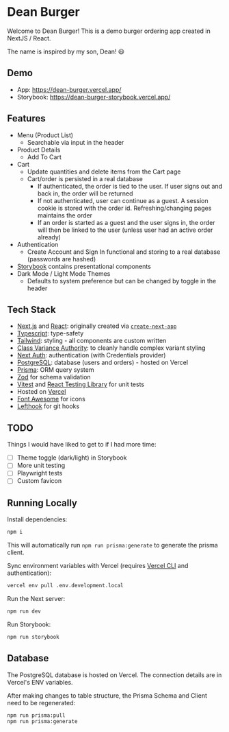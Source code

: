 # Dean Burger

Welcome to Dean Burger! This is a demo burger ordering app created in NextJS / React.

The name is inspired by my son, Dean! :smiley:

## Demo

- App: https://dean-burger.vercel.app/
- Storybook: https://dean-burger-storybook.vercel.app/

## Features

- Menu (Product List)
  - Searchable via input in the header
- Product Details
  - Add To Cart
- Cart
  - Update quantities and delete items from the Cart page
  - Cart/order is persisted in a real database
    - If authenticated, the order is tied to the user. If user signs out and back in, 
    the order will be returned
    - If not authenticated, user can continue as a guest. A session cookie is stored
    with the order id. Refreshing/changing pages maintains the order
    - If an order is started as a guest and the user signs in, the order will then be 
    linked to the user (unless user had an active order already)
- Authentication
    - Create Account and Sign In functional and storing to a real database (passwords are hashed)
- [Storybook](https://dean-burger-storybook.vercel.app/) contains presentational components
- Dark Mode / Light Mode Themes
  - Defaults to system preference but can be changed by toggle in the header

## Tech Stack

- [Next.js](https://nextjs.org) and [React](https://react.dev/): originally created 
via [`create-next-app`](https://nextjs.org/docs/app/api-reference/cli/create-next-app)
- [Typescript](https://www.typescriptlang.org/): type-safety
- [Tailwind](https://tailwindcss.com/): styling - all components are custom written
- [Class Variance Authority](https://cva.style/docs): to cleanly handle complex variant styling
- [Next Auth](https://next-auth.js.org/): authentication (with Credentials provider)
- [PostgreSQL](https://www.postgresql.org/): database (users and orders) - hosted on Vercel
- [Prisma](https://www.prisma.io/): ORM query system
- [Zod](https://zod.dev) for schema validation
- [Vitest](https://vitest.dev/api/) and [React Testing Library](https://testing-library.com/docs/react-testing-library/intro/)
for unit tests
- Hosted on [Vercel](https://vercel.com/)
- [Font Awesome](https://docs.fontawesome.com/v5/web/use-with/react) for icons
- [Lefthook](https://github.com/evilmartians/lefthook) for git hooks

## TODO
Things I would have liked to get to if I had more time:

- [ ] Theme toggle (dark/light) in Storybook
- [ ] More unit testing
- [ ] Playwright tests
- [ ] Custom favicon

## Running Locally

Install dependencies:
```bash
npm i
```
This will automatically run `npm run prisma:generate` to generate the prisma client.

Sync environment variables with Vercel (requires [Vercel CLI](https://vercel.com/docs/cli) and authentication):
```bash
vercel env pull .env.development.local
```

Run the Next server:
```bash
npm run dev
```

Run Storybook:
```bash
npm run storybook
```

## Database

The PostgreSQL database is hosted on Vercel. The connection details are in
Vercel's ENV variables.

After making changes to table structure, the Prisma Schema and Client need to be regenerated:

```bash
npm run prisma:pull
npm run prisma:generate
```
